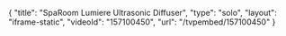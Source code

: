 {
    "title": "SpaRoom Lumiere Ultrasonic Diffuser",
    "type": "solo",
    "layout": "iframe-static",
    "videoId": "157100450",
    "url": "\/tvpembed\/157100450"
}